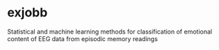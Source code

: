 # exjobb
Statistical and machine learning methods for classification of emotional content of EEG data from episodic memory readings
